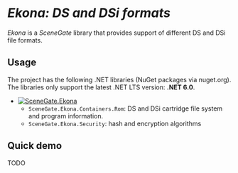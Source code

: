 # _Ekona: DS and DSi formats_

_Ekona_ is a _SceneGate_ library that provides support of different DS and DSi
file formats.

## Usage

The project has the following .NET libraries (NuGet packages via nuget.org). The
libraries only support the latest .NET LTS version: **.NET 6.0**.

- [![SceneGate.Ekona](https://img.shields.io/nuget/v/SceneGate.Ekona?label=SceneGate.Ekona&logo=nuget)](https://www.nuget.org/packages/SceneGate.Ekona)
  - `SceneGate.Ekona.Containers.Rom`: DS and DSi cartridge file system and
    program information.
  - `SceneGate.Ekona.Security`: hash and encryption algorithms

## Quick demo

TODO
